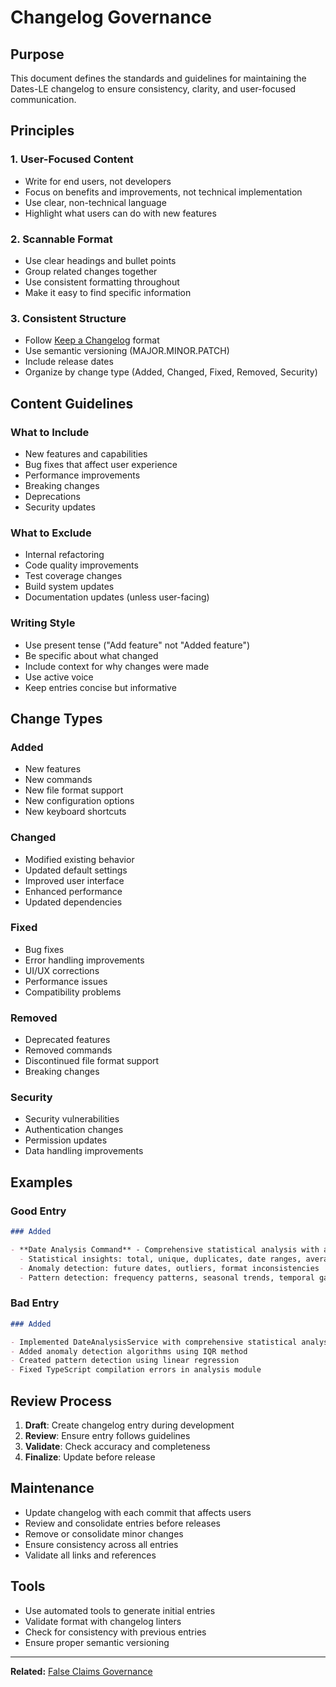 # Changelog Governance

## Purpose

This document defines the standards and guidelines for maintaining the Dates-LE changelog to ensure consistency, clarity, and user-focused communication.

## Principles

### 1. User-Focused Content

- Write for end users, not developers
- Focus on benefits and improvements, not technical implementation
- Use clear, non-technical language
- Highlight what users can do with new features

### 2. Scannable Format

- Use clear headings and bullet points
- Group related changes together
- Use consistent formatting throughout
- Make it easy to find specific information

### 3. Consistent Structure

- Follow [Keep a Changelog](https://keepachangelog.com/) format
- Use semantic versioning (MAJOR.MINOR.PATCH)
- Include release dates
- Organize by change type (Added, Changed, Fixed, Removed, Security)

## Content Guidelines

### What to Include

- New features and capabilities
- Bug fixes that affect user experience
- Performance improvements
- Breaking changes
- Deprecations
- Security updates

### What to Exclude

- Internal refactoring
- Code quality improvements
- Test coverage changes
- Build system updates
- Documentation updates (unless user-facing)

### Writing Style

- Use present tense ("Add feature" not "Added feature")
- Be specific about what changed
- Include context for why changes were made
- Use active voice
- Keep entries concise but informative

## Change Types

### Added

- New features
- New commands
- New file format support
- New configuration options
- New keyboard shortcuts

### Changed

- Modified existing behavior
- Updated default settings
- Improved user interface
- Enhanced performance
- Updated dependencies

### Fixed

- Bug fixes
- Error handling improvements
- UI/UX corrections
- Performance issues
- Compatibility problems

### Removed

- Deprecated features
- Removed commands
- Discontinued file format support
- Breaking changes

### Security

- Security vulnerabilities
- Authentication changes
- Permission updates
- Data handling improvements

## Examples

### Good Entry

```markdown
### Added

- **Date Analysis Command** - Comprehensive statistical analysis with anomaly detection
  - Statistical insights: total, unique, duplicates, date ranges, averages, medians
  - Anomaly detection: future dates, outliers, format inconsistencies
  - Pattern detection: frequency patterns, seasonal trends, temporal gaps
```

### Bad Entry

```markdown
### Added

- Implemented DateAnalysisService with comprehensive statistical analysis
- Added anomaly detection algorithms using IQR method
- Created pattern detection using linear regression
- Fixed TypeScript compilation errors in analysis module
```

## Review Process

1. **Draft**: Create changelog entry during development
2. **Review**: Ensure entry follows guidelines
3. **Validate**: Check accuracy and completeness
4. **Finalize**: Update before release

## Maintenance

- Update changelog with each commit that affects users
- Review and consolidate entries before releases
- Remove or consolidate minor changes
- Ensure consistency across all entries
- Validate all links and references

## Tools

- Use automated tools to generate initial entries
- Validate format with changelog linters
- Check for consistency with previous entries
- Ensure proper semantic versioning

---

**Related:** [False Claims Governance](FALSE_CLAIMS_GOVERNANCE.md)
